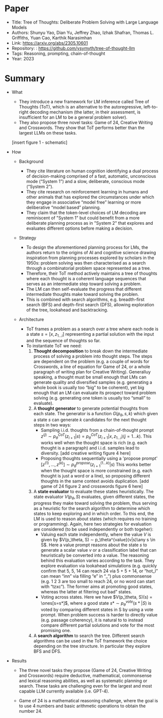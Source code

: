 # Paper

- Title: Tree of Thoughts: Deliberate Problem Solving with Large Language Models
- Authors: Shunyu Yao, Dian Yu, Jeffrey Zhao, Izhak Shafran, Thomas L. Griffiths, Yuan Cao, Karthik Narasimhan
- Link: https://arxiv.org/abs/2305.10601
- Repository: : https://github.com/ysymyth/tree-of-thought-llm
- Tags: Reasoning, prompting, chain-of-thought
- Year: 2023

# Summary

- What
  
  - They introduce a new framework for LM inference called Tree of Thoughts (ToT), which is an alternative to the autoregressive, left-to-right decoding mechanism (the latter, in their assessment, is insufficient for an LM to be a general problem solver).
  - They also propose three novel tasks: Game of 24, Creative Writing and Crosswords. They show that ToT performs better than the largest LLMs on these tasks.

  [insert figure 1 - schematic]

- How

  - Background
    - They cite literature on human cognition identifying a dual process of decision-making comprised of a fast, automatic, unconscious mode (“System 1”) and a slow, deliberate, conscious mode (“System 2”).
    - They cite research on reinforcement learning in humans and other animals that has explored the circumstances under which they engage in associative “model free” learning or more deliberative “model based” planning.
    - They claim that the token-level choices of LM decoding are reminiscent of "System 1" but could benefit from a more deliberate planning process as in "System 2" that explores and evaluates different options before making a decision.

  - Strategy
    - To design the aforementioned planning process for LMs, the authors return to the origins of AI and cognitive science drawing inspiration from planning processes explored by scholars in the 1950s: problem solving was then characterised as a search through a combinatorial problem space represented as a tree.
    - Therefore, their ToT method actively maintains a tree of thoughts where each thought is a coherent language sequences that serves as an intermediate step toward solving a problem.
    - The LM can then self-evaluate the progress that different intermediate thoughts make toward solving the problen.
    - This is combined with search algorithms, e.g. breadth-first search (BFS) and depth-first search (DFS), allowing exploration of the tree, lookahead and backtracking.
  
  - Architecture
    - ToT frames a problem as a search over a tree where each node is a state $s = [x, z_{1...i}]$ representing a partial solution with the input and the sequence of thoughts so far.
    - To instantiate ToT we need:
      1) __Thought decomposition__ to break down the intermediate process of solving a problem into thought steps. The steps are dependent on the problem (e.g. a couple of words for Crosswords, a line of equation for Game of 24, or a whole paragraph of writing plan for Creative Writing). Generalluy speaking, a thought must be small enough that LMs can generate quality and diversified samples (e.g. generating a whole book is usually too “big” to be coherent), yet big enough that an LM can evaluate its prospect toward problem solving (e.g. generating one token is usually too “small” to evaluate).
      2) A __thought generator__ to generate potential thoughts from each state. The generator is a function $G(p_\theta, s, k)$ which given a state $s$ can generate $k$ candidates for the next thought steps in two ways:
         - Sampling i.i.d. thoughts from a chain-of-thought prompt $z^(j) ∼ p_\theta^{CoT}(z_{i+1}|s) = p_\theta^{CoT}(z_{i+1}|x, z_{1...i})(j = 1 ... k)$. This works well when the thought space is rich (e.g. each thought is a paragraph) and i.i.d. samples lead to diversity.
        [add creative writing figure 4 here]
         - Proposing thoughts sequentially using a 'propose prompt' $[z^(1), ..., z^(k)] ∼ p_\theta^{propose}(z_{i+1}^(1...k)|s)$ This works better when the thought space is more constrained (e.g. each thought is just a word or a line), so proposing different thoughts in the same context avoids duplication.
        [add game of 24 figure 2 and crosswords figure 6 here]
      3) A __state evaluator__ to evaluate these states heuristically. The state evaluator $V(p_\theta, S)$ evaluates, given different states, the progress they make toward solving the problem, thus serving as a heuristic for the search algorithm to determine which states to keep exploring and in which order. To this end, the LM is used to reason about states (which requires no training or programming). Again, here two strategies for evaluation are considered (to be used independently or both togeher):
         - Valuing each state independently, where the value $V$ is given by $V(p_\theta, S) ∼ p_\theta^{value}(v|s)\any s \in S$. Here a value prompt reasons about the state $s$ to generate a scalar value $v$ or a classification label that can heuristically be converted into a value. The reasoning behind this evaluation varies according to the task. They explore evaluation via lookahead simulations (e.g. quickly confirm that 5, 5, 14 can reach 24 via 5 + 5 + 14, or “hot_l” can mean “inn” via filling “e” in “_”) plus commonsense (e.g. 1 2 3 are too small to reach 24, or no word can start with “tzxc”). The former aims at promoting good states, whereas the latter at filtering out bad” states.
         - Voting across states. Here we have $V(p_\theta, S)(s) = \ones[s=s*]$, where a good state $s* ∼ p_\theta^{vote}(s*|S)$ is voted by comparing different states in S by using a vote prompt. When problem success is harder to directly value (e.g. passage coherency), it is natural to to instead compare different partial solutions and vote for the most promising one.
      4) A __search algorithm__ to search the tree. Different search algorithms can be used in the ToT framework the choice depending on the tree structure. In particular they explore BFS and DFS.
    
  
- Results

  - The three novel tasks they propose (Game of 24, Creative Writing and Crosswords) require deductive, mathematical, commonsense and lexical reasoning abilities, as well as systematic planning or search. These tasks are challenging even for the largest and most capable LLM currently available (i.e. GPT-4).

  - Game of 24 is a mathematical reasoning challenge, where the goal is to use 4 numbers and basic arithmetic operations to obtain the number 24.

  
